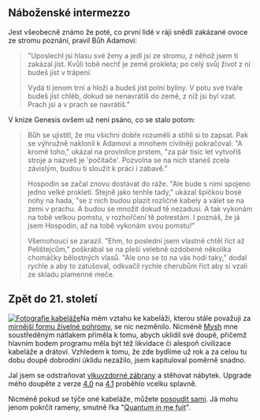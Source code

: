 <!-- dcterms:identifier = riderweblog#176 -->
<!-- dcterms:title = Quantum in me fuit -->
<!-- dcterms:abstract = Boj s dědičným hříchem počítačového národa. -->
<!-- np9:categoryId = 1 -->
<!-- x4w:category = Koně -->
<!-- np9:authorId = 1 -->
<!-- np9:authorEmail = michal.valasek@altairis.cz -->
<!-- dcterms:creator = Michal Altair Valášek -->
<!-- dcterms:created = 2004-10-13T15:15:21.31+02:00 -->
<!-- dcterms:dateAccepted = 2004-10-13T15:15:21.31+02:00 -->

<h2>Náboženské intermezzo</h2> 

Jest všeobecně známo že poté, co první lidé v ráji snědli zakázané ovoce ze stromu poznání, pravil Bůh Adamovi:

> "Uposlechl jsi hlasu své ženy a jedl jsi ze stromu, z něhož jsem ti zakázal jíst. Kvůli tobě nechť je země prokleta; po celý svůj život z ní budeš jíst v trápení.
> 
> Vydá ti jenom trní a hloží a budeš jíst polní byliny. V potu své tváře budeš jíst chléb, dokud se nenavrátíš do země, z níž jsi byl vzat. Prach jsi a v prach se navrátíš."

V knize Genesis ovšem už není psáno, co se stalo potom:

> Bůh se ujistitl, že mu všichni dobře rozuměli a stihli si to zapsat. Pak se výhružně naklonil k Adamovi a mnohem civilněji pokračoval: "A kromě toho," ukázal na provinilce prstem, "za pár tisíc let vytvoříš stroje a nazveš je 'počítače'. Pozvolna se na nich staneš zcela závislým, budou ti sloužit k práci i zábavě."
> 
> Hospodin se začal znovu dostávat do ráže. "Ale bude s nimi spojeno jedno velké prokletí. Stejně jako tenhle tady," ukázal špičkou bosé nohy na hada, "se z nich budou plazit rozličné kabely a válet se na zemi v prachu. A budou se množit dokud tě nezadusí. A tak vykonám na tobě velkou pomstu, v rozhořčení tě potrestám. I poznáš, že já jsem Hospodin, až na tobě vykonám svou pomstu!"
> 
> Všemohoucí se zarazil. "Ehm, to poslední jsem vlastně chtěl říct až Pelištejcům," poškrábal se na pleši velebně ozdobené několika chomáčky bělostných vlasů. "Ale ono se to na vás hodí taky," dodal rychle a aby to zatušoval, odkvačil rychle cherubům říct aby si vzali ze skladu plamenné meče.

 <h2>Zpět do 21. století</h2> 

[![Fotografie kabeláže](http://gallery.rider.cz/technology/the_den/20041013-023356-0000.jpg?w=225&h=300)](http://gallery.rider.cz/technology/the_den/20041013-023356-0000.jpg.xhtml)Na mém vztahu ke kabeláži, kterou stále považuji za [mírnější formu živelné pohromy](/entry/article-20030603.aspx#122336), se nic nezměnilo. Nicméně [Mysh](http://www.bestijka.cz/) mne soustředěným nátlakem přiměla k tomu, abych uklidil své doupě, přičemž hlavním bodem programu měla být též likvidace či alespoň civilizace kabeláže a drátoví. Vzhledem k tomu, že zde bydlíme už rok a za celou tu dobu doupě dobrodiní úklidu nezažilo, jsem kapituloval poměrně snadno.

Jal jsem se odstraňovat [vlkuvzdorné zábrany](/entry/article-20040118.aspx#185611) a stěhovat nábytek. Upgrade mého doupěte z verze [4.0](http://gallery.rider.cz/technology/the_den/20040114-195528-0000.jpg.xhtml) na [4.1](http://gallery.rider.cz/technology/the_den/20041013-011956-0000.jpg.xhtml) proběhlo vcelku splavně.

Nicméně pokud se týče oné kabeláže, můžete [posoudit sami](http://gallery.rider.cz/technology/the_den/20041013-023356-0000.jpg.xhtml). Já mohu jenom pokrčit rameny, smutně řka "<acronym title="Dělal jsem, co jsem mohl (lat.)">Quantum in me fuit</acronym>".